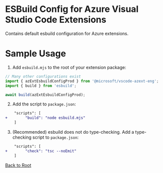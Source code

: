 # ESBuild Config for Azure Visual Studio Code Extensions

Contains default esbuild configuration for Azure extensions.

# Sample Usage

1. Add `esbuild.mjs` to the root of your extension package:
```js
// Many other configurations exist
import { azExtEsbuildConfigProd } from '@microsoft/vscode-azext-eng';
import { build } from 'esbuild';

await build(azExtEsbuildConfigProd);
```

2. Add the script to `package.json`:
```diff
    "scripts": [
+        "build": "node esbuild.mjs"
    ]
```

3. (Recommended) esbuild does not do type-checking. Add a type-checking script to `package.json`:
```diff
    "scripts": [
+        "check": "tsc --noEmit"
    ]
```

[Back to Root](../../README.md)
